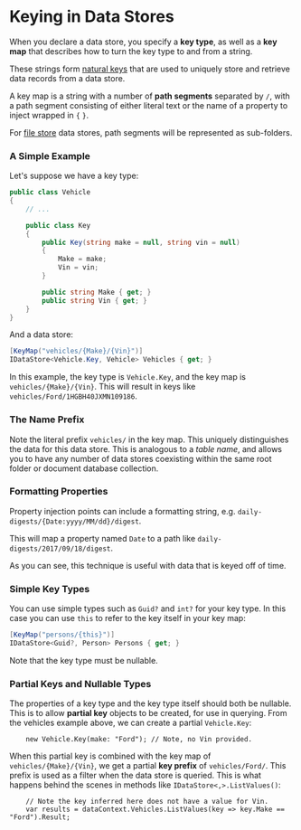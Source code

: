 # Keying in Data Stores

When you declare a data store, you specify a **key type**, as well as a **key map** that describes how to turn the key type to and from a string.

These strings form [natural keys](https://en.wikipedia.org/wiki/Natural_key) that are used to uniquely store and retrieve data records from a data store. 

A key map is a string with a number of **path segments** separated by `/`, with a path segment consisting of either literal text or the name of a property to inject wrapped in `{` `}`. 

For [file store]() data stores, path segments will be represented as sub-folders. 


### A Simple Example

Let's suppose we have a key type:

```cs
public class Vehicle
{
    // ...

    public class Key
    {
        public Key(string make = null, string vin = null)
        {
            Make = make;
            Vin = vin;
        }

        public string Make { get; }
        public string Vin { get; }
    }
}
``` 

And a data store:

```cs
[KeyMap("vehicles/{Make}/{Vin}")]
IDataStore<Vehicle.Key, Vehicle> Vehicles { get; }
```

In this example, the key type is `Vehicle.Key`, and the key map is `vehicles/{Make}/{Vin}`. This will result in keys like `vehicles/Ford/1HGBH40JXMN109186`.

### The Name Prefix

Note the literal prefix `vehicles/` in the key map. This uniquely distinguishes the data for this data store. This is analogous to a *table name*, and allows you to have any number of data stores coexisting within the same root folder or document database collection.

### Formatting Properties

Property injection points can include a formatting string, e.g. `daily-digests/{Date:yyyy/MM/dd}/digest`. 

This will map a property named `Date` to a path like `daily-digests/2017/09/18/digest`. 

As you can see, this technique is useful with data that is keyed off of time.

### Simple Key Types

You can use simple types such as `Guid?` and `int?` for your key type. In this case you can use `this` to refer to the key itself in your key map:

```cs
[KeyMap("persons/{this}")]
IDataStore<Guid?, Person> Persons { get; }
```

Note that the key type must be nullable.

### Partial Keys and Nullable Types

The properties of a key type and the key type itself should both be nullable. This is to allow **partial key** objects to be created, for use in querying. From the vehicles example above, we can create a partial `Vehicle.Key`:
```
    new Vehicle.Key(make: "Ford"); // Note, no Vin provided.
```

When this partial key is combined with the key map of `vehicles/{Make}/{Vin}`, we get a partial **key prefix** of `vehicles/Ford/`. This prefix is used as a filter when the data store is queried. This is what happens behind the scenes in methods like `IDataStore<,>.ListValues()`:
```
    // Note the key inferred here does not have a value for Vin.
    var results = dataContext.Vehicles.ListValues(key => key.Make == "Ford").Result;
```
